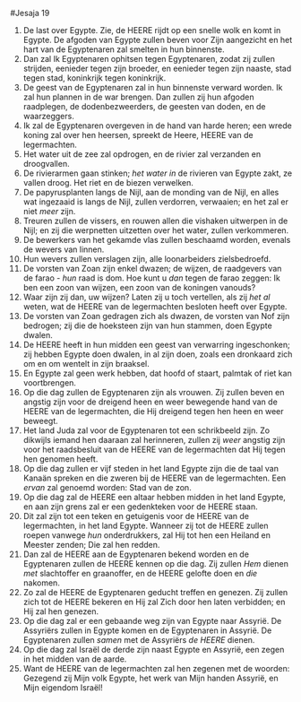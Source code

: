 #Jesaja 19
1. De last over Egypte. Zie, de HEERE rijdt op een snelle wolk en komt in Egypte. De afgoden van Egypte zullen beven voor Zijn aangezicht en het hart van de Egyptenaren zal smelten in hun binnenste. 
2. Dan zal Ik Egyptenaren ophitsen tegen Egyptenaren, zodat zij zullen strijden, eenieder tegen zijn broeder, en eenieder tegen zijn naaste, stad tegen stad, koninkrijk tegen koninkrijk. 
3. De geest van de Egyptenaren zal in hun binnenste verward worden. Ik zal hun plannen in de war brengen. Dan zullen zij hun afgoden raadplegen, de dodenbezweerders, de geesten van doden, en de waarzeggers. 
4. Ik zal de Egyptenaren overgeven in de hand van harde heren; een wrede koning zal over hen heersen, spreekt de Heere, HEERE van de legermachten. 
5. Het water uit de zee zal opdrogen, en de rivier zal verzanden en droogvallen. 
6. De rivierarmen gaan stinken; *het water in* de rivieren van Egypte zakt, ze vallen droog. Het riet en de biezen verwelken. 
7. De papyrusplanten langs de Nijl, aan de monding van de Nijl, en alles wat ingezaaid is langs de Nijl, zullen verdorren, verwaaien; en het zal er niet *meer* zijn. 
8. Treuren zullen de vissers, en rouwen allen die vishaken uitwerpen in de Nijl; en zij die werpnetten uitzetten over het water, zullen verkommeren. 
9. De bewerkers van het gekamde vlas zullen beschaamd worden, evenals de wevers van linnen. 
10. Hun wevers zullen verslagen zijn, alle loonarbeiders zielsbedroefd. 
11. De vorsten van Zoan zijn enkel dwazen; de wijzen, de raadgevers van de farao - *hun* raad is dom. Hoe kunt u *dan* tegen de farao zeggen: Ik ben een zoon van wijzen, een zoon van de koningen vanouds? 
12. Waar zijn zij dan, uw wijzen? Laten zij u toch vertellen, als zij *het al* weten, wat de HEERE van de legermachten besloten heeft over Egypte. 
13. De vorsten van Zoan gedragen zich als dwazen, de vorsten van Nof zijn bedrogen; zij die de hoeksteen zijn van hun stammen, doen Egypte dwalen. 
14. De HEERE heeft in hun midden een geest van verwarring ingeschonken; zij hebben Egypte doen dwalen, in al zijn doen, zoals een dronkaard zich om en om wentelt in zijn braaksel. 
15. En Egypte zal geen werk hebben, dat hoofd of staart, palmtak of riet kan voortbrengen.
16. Op die dag zullen de Egyptenaren zijn als vrouwen. Zij zullen beven en angstig zijn voor de dreigend heen en weer bewegende hand van de HEERE van de legermachten, die Hij dreigend tegen hen heen en weer beweegt.
17. Het land Juda zal voor de Egyptenaren tot een schrikbeeld zijn. Zo dikwijls iemand hen daaraan zal herinneren, zullen zij *weer* angstig zijn voor het raadsbesluit van de HEERE van de legermachten dat Hij tegen hen genomen heeft.
18. Op die dag zullen er vijf steden in het land Egypte zijn die de taal van Kanaän spreken en die zweren bij de HEERE van de legermachten. Een *ervan* zal genoemd worden: Stad van de zon.
19. Op die dag zal de HEERE een altaar hebben midden in het land Egypte, en aan zijn grens zal er een gedenkteken voor de HEERE staan.
20. Dit zal zijn tot een teken en getuigenis voor de HEERE van de legermachten, in het land Egypte. Wanneer zij tot de HEERE zullen roepen vanwege *hun* onderdrukkers, zal Hij tot hen een Heiland en Meester zenden; Die zal hen redden.
21. Dan zal de HEERE aan de Egyptenaren bekend worden en de Egyptenaren zullen de HEERE kennen op die dag. Zij zullen *Hem* dienen *met* slachtoffer en graanoffer, en de HEERE gelofte doen en *die* nakomen.
22. Zo zal de HEERE de Egyptenaren geducht treffen en genezen. Zij zullen zich tot de HEERE bekeren en Hij zal Zich door hen laten verbidden; en Hij zal hen genezen.
23. Op die dag zal er een gebaande weg zijn van Egypte naar Assyrië. De Assyriërs zullen in Egypte komen en de Egyptenaren in Assyrië. De Egyptenaren zullen *samen* met de Assyriërs *de HEERE* dienen.
24. Op die dag zal Israël de derde zijn naast Egypte en Assyrië, een zegen in het midden van de aarde.
25. Want de HEERE van de legermachten zal hen zegenen met de woorden: Gezegend zij Mijn volk Egypte, het werk van Mijn handen Assyrië, en Mijn eigendom Israël!
